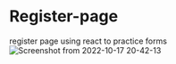 # Register-page
register page using react to practice forms 
![Screenshot from 2022-10-17 20-42-13](https://user-images.githubusercontent.com/91995474/196271478-b4984b8c-a417-4206-a8c8-065f7a505775.png)
